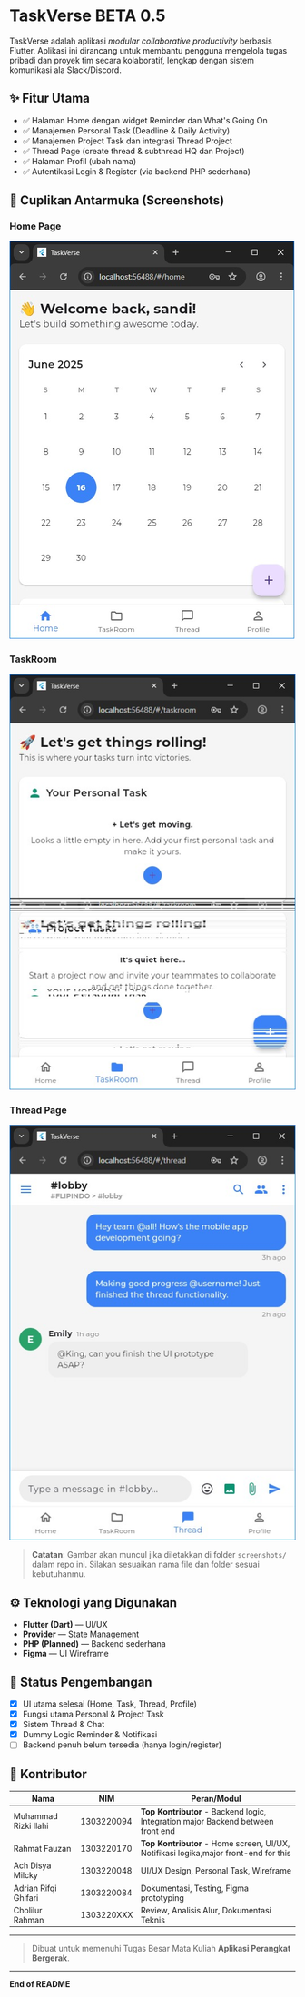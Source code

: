 # TaskVerse BETA 0.5

TaskVerse adalah aplikasi *modular collaborative productivity* berbasis Flutter. Aplikasi ini dirancang untuk membantu pengguna mengelola tugas pribadi dan proyek tim secara kolaboratif, lengkap dengan sistem komunikasi ala Slack/Discord.

## ✨ Fitur Utama

* ✅ Halaman Home dengan widget Reminder dan What's Going On
* ✅ Manajemen Personal Task (Deadline & Daily Activity)
* ✅ Manajemen Project Task dan integrasi Thread Project
* ✅ Thread Page (create thread & subthread HQ dan Project)
* ✅ Halaman Profil (ubah nama)
* ✅ Autentikasi Login & Register (via backend PHP sederhana)

## 📸 Cuplikan Antarmuka (Screenshots)

### Home Page

![Home Screenshot](screenshots/home.jpg)

### TaskRoom

![TaskRoom Screenshot](screenshots/task.jpg)

### Thread Page

![Thread Screenshot](screenshots/thread.jpg)

> **Catatan**: Gambar akan muncul jika diletakkan di folder `screenshots/` dalam repo ini. Silakan sesuaikan nama file dan folder sesuai kebutuhanmu.

## ⚙️ Teknologi yang Digunakan

* **Flutter (Dart)** — UI/UX
* **Provider** — State Management
* **PHP (Planned)** — Backend sederhana
* **Figma** — UI Wireframe

## 🚧 Status Pengembangan

* [x] UI utama selesai (Home, Task, Thread, Profile)
* [x] Fungsi utama Personal & Project Task
* [x] Sistem Thread & Chat
* [x] Dummy Logic Reminder & Notifikasi
* [ ] Backend penuh belum tersedia (hanya login/register)

## 👥 Kontributor

| Nama                 | NIM        | Peran/Modul                                                   |
| -------------------- | ---------- | ------------------------------------------------------------- |
| Muhammad Rizki Ilahi | 1303220094 | **Top Kontributor** - Backend logic, Integration major Backend between front end |
| Rahmat Fauzan        | 1303220170 | **Top Kontributor** - Home screen, UI/UX, Notifikasi logika,major front-end for this  |
| Ach Disya Milcky     | 1303220048 | UI/UX Design, Personal Task, Wireframe                        |
| Adrian Rifqi Ghifari | 1303220084 | Dokumentasi, Testing, Figma prototyping                       |
| Cholilur Rahman      | 1303220XXX | Review, Analisis Alur, Dokumentasi Teknis                     |

---

> Dibuat untuk memenuhi Tugas Besar Mata Kuliah **Aplikasi Perangkat Bergerak**.

---

**End of README**
